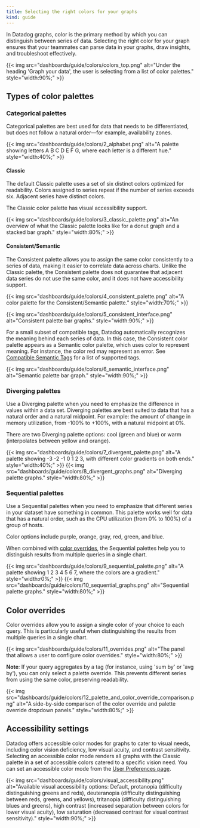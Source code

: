 ```yaml
---
title: Selecting the right colors for your graphs
kind: guide
---
```


In Datadog graphs, color is the primary method by which you can distinguish between series of data. Selecting the right color for your graph ensures that your teammates can parse data in your graphs, draw insights, and troubleshoot effectively.

{{< img src="dashboards/guide/colors/colors_top.png" alt="Under the heading 'Graph your data', the user is selecting from a list of color palettes." style="width:90%;" >}}

## Types of color palettes

### Categorical palettes

Categorical palettes are best used for data that needs to be differentiated, but does not follow a natural order—for example, availability zones.

{{< img src="dashboards/guide/colors/2_alphabet.png" alt="A palette showing letters A B C D E F G, where each letter is a different hue." style="width:40%;" >}}

#### Classic

The default Classic palette uses a set of six distinct colors optimized for readability. Colors assigned to series repeat if the number of series exceeds six. Adjacent series have distinct colors.

The Classic color palette has visual accessibility support.

{{< img src="dashboards/guide/colors/3_classic_palette.png" alt="An overview of what the Classic palette looks like for a donut graph and a stacked bar graph." style="width:80%;" >}}

#### Consistent/Semantic

The Consistent palette allows you to assign the same color consistently to a series of data, making it easier to correlate data across charts. Unlike the Classic palette, the Consistent palette does not guarantee that adjacent data series do not use the same color, and it does not have accessibility support.


{{< img src="dashboards/guide/colors/4_consistent_palette.png" alt="A color palette for the Consistent/Semantic palette." style="width:70%;" >}}

{{< img src="dashboards/guide/colors/5_consistent_interface.png" alt="Consistent palette bar graphs." style="width:90%;" >}}

For a small subset of compatible tags, Datadog automatically recognizes the meaning behind each series of data. In this case, the Consistent color palette appears as a Semantic color palette, which uses color to represent meaning. For instance, the color red may represent an error. See [Compatible Semantic Tags][2] for a list of supported tags.

{{< img src="dashboards/guide/colors/6_semantic_interface.png" alt="Semantic palette bar graph." style="width:90%;" >}}

### Diverging palettes

Use a Diverging palette when you need to emphasize the difference in values within a data set. Diverging palettes are best suited to data that has a natural order and a natural midpoint. For example: the amount of change in memory utilization, from -100% to +100%, with a natural midpoint at 0%.

There are two Diverging palette options: cool (green and blue) or warm (interpolates between yellow and orange).

{{< img src="dashboards/guide/colors/7_divergent_palette.png" alt="A palette showing -3 -2 -1 0 1 2 3, with different color gradients on both ends." style="width:40%;" >}}
{{< img src="dashboards/guide/colors/8_divergent_graphs.png" alt="Diverging palette graphs." style="width:80%;" >}}

### Sequential palettes

Use a Sequential palettes when you need to emphasize that different series in your dataset have something in common. This palette works well for data that has a natural order, such as the CPU utilization (from 0% to 100%) of a group of hosts.

Color options include purple, orange, gray, red, green, and blue.

When combined with [color overrides](#color-overrides), the Sequential palettes help you to distinguish results from multiple queries in a single chart.

{{< img src="dashboards/guide/colors/9_sequential_palette.png" alt="A palette showing 1 2 3 4 5 6 7, where the colors are a gradient." style="width:r0%;" >}}
{{< img src="dashboards/guide/colors/10_sequential_graphs.png" alt="Sequential palette graphs." style="width:80%;" >}}

## Color overrides

Color overrides allow you to assign a single color of your choice to each query. This is particularly useful when distinguishing the results from multiple queries in a single chart.

{{< img src="dashboards/guide/colors/11_overrides.png" alt="The panel that allows a user to configure color overrides." style="width:80%;" >}}

**Note**: If your query aggregates by a tag (for instance, using 'sum by' or 'avg by'), you can only select a palette override. This prevents different series from using the same color, preserving readability.

{{< img src="dashboards/guide/colors/12_palette_and_color_override_comparison.png" alt="A side-by-side comparison of the color override and palette override dropdown panels." style="width:80%;" >}}

## Accessibility settings

Datadog offers accessible color modes for graphs to cater to visual needs, including color vision deficiency, low visual acuity, and contrast sensitivity. Selecting an accessible color mode renders all graphs with the Classic palette in a set of accessible colors catered to a specific vision need. You can set an accessible color mode from the [User Preferences page][1].

{{< img src="dashboards/guide/colors/visual_accessibility.png" alt="Available visual accessibility options: Default, protanopia (difficulty distinguishing greens and reds), deuteranopia (difficulty distinguishing between reds, greens, and yellows), tritanopia (difficulty distinguishing blues and greens), high contrast (increased separation between colors for lower visual acuity), low saturation (decreased contrast for visual contrast sensitivity)." style="width:90%;" >}}

[1]: https://app.datadoghq.com/personal-settings/preferences
[2]: /dashboards/guide/compatible_semantic_tags
